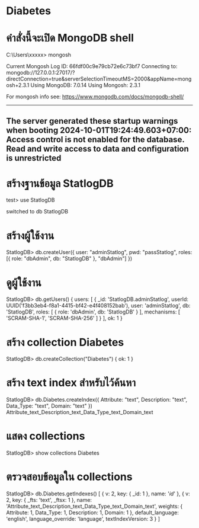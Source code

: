# Diabetes

# คำสั่งนี้จะเปิด MongoDB shell
C:\Users\xxxxx> mongosh 

Current Mongosh Log ID: 66fdf00c9e79cb72e6c73bf7
Connecting to:          mongodb://127.0.0.1:27017/?directConnection=true&serverSelectionTimeoutMS=2000&appName=mongosh+2.3.1
Using MongoDB:          7.0.14
Using Mongosh:          2.3.1

For mongosh info see: https://www.mongodb.com/docs/mongodb-shell/

------
   The server generated these startup warnings when booting
   2024-10-01T19:24:49.603+07:00: Access control is not enabled for the database. Read and write access to data and configuration is unrestricted
------

# สร้างฐานข้อมูล StatlogDB
test> use StatlogDB

switched to db StatlogDB

# สร้างผู้ใช้งาน
StatlogDB> db.createUser({ user: "adminStatlog", pwd: "passStatlog", roles: [{ role: "dbAdmin", db: "StatlogDB" }, "dbAdmin"] })

# ดูผู้ใช้งาน
StatlogDB> db.getUsers()
{
  users: [
    {
      _id: 'StatlogDB.adminStatlog',
      userId: UUID('f3bb3eb4-f8a1-4415-bf42-e4f408152bab'),
      user: 'adminStatlog',
      db: 'StatlogDB',
      roles: [ { role: 'dbAdmin', db: 'StatlogDB' } ],
      mechanisms: [ 'SCRAM-SHA-1', 'SCRAM-SHA-256' ]
    }
  ],
  ok: 1
}

# สร้าง collection Diabetes
StatlogDB> db.createCollection("Diabetes")
{ ok: 1 }

# สร้าง text index สำหรับไว้ค้นหา
StatlogDB> db.Diabetes.createIndex({ Attribute: "text", Description: "text", Data_Type: "text", Domain: "text" })
Attribute_text_Description_text_Data_Type_text_Domain_text

# แสดง collections
StatlogDB> show collections
Diabetes

# ตรวจสอบข้อมูลใน collections
StatlogDB> db.Diabetes.getIndexes()
[
  { v: 2, key: { _id: 1 }, name: '_id_' },
  {
    v: 2,
    key: { _fts: 'text', _ftsx: 1 },
    name: 'Attribute_text_Description_text_Data_Type_text_Domain_text',
    weights: { Attribute: 1, Data_Type: 1, Description: 1, Domain: 1 },
    default_language: 'english',
    language_override: 'language',
    textIndexVersion: 3
  }
]

